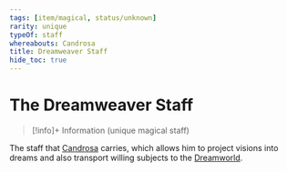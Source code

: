```yaml
---
tags: [item/magical, status/unknown]
rarity: unique
typeOf: staff
whereabouts: Candrosa
title: Dreamweaver Staff
hide_toc: true
---
```


# The Dreamweaver Staff
>[!info]+ Information
> (unique magical staff)
>> 

The staff that [Candrosa](<../../people/dunmari/candrosa.md>) carries, which allows him to project visions into dreams and also transport willing subjects to the [Dreamworld](<../../cosmology/multiverse/spiritual-realms/proximate-realms/dreamworld.md>). 

